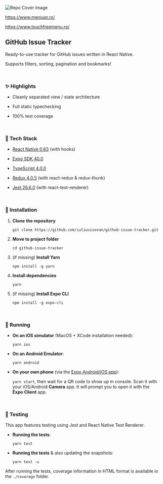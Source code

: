 ![Repo Cover image](https://i.imgur.com/MW5MqrD.png "Repo Cover image")

https://www.meniuqr.ro/

https://www.touchfreemenu.ro/

## GitHub Issue Tracker

Ready-to-use tracker for GitHub issues written in React Native. 

Supports filters, sorting, pagination and bookmarks!

<br />


### :sparkles:  Highlights 

- Cleanly separated view / state architecture

- Full static typechecking

- 100% test coverage

<br />


### :page_with_curl:  Tech Stack

- [React Native 0.63](https://reactnative.dev/ " React Native 0.63") (with hooks)

- [Expo SDK 40.0 ](https://expo.io/ "Expo SDK 40")

- [TypeScript 4.0.0](https://www.typescriptlang.org/ "TypeScript 4.0.0")

- [Redux 4.0.5](https://redux.js.org/introduction/installation "Redux 4.0.5") (with react-redux & redux-thunk)

- [ Jest 26.6.0](https://jestjs.io/ " Jest 26.6.0") (with react-test-renderer)

<br />

### :open_file_folder:  Installation

1. **Clone the repository**

 	`git clone https://github.com/iuliuvisovan/github-issue-tracker.git`
 
1. **Move to project folder**

 	`cd github-issue-tracker`
 
1. (if missing) **Install Yarn**

 	`npm install -g yarn`
1. **Install dependencies**

	`yarn`

1. (if missing) **Install Expo CLI**

	`npm install -g expo-cli`
	
<br />

### :iphone:  Running

- **On an iOS simulator** (MacOS + XCode installation needed):

	`yarn ios`
	
- **On an Android Emulator**:

	`yarn android`
	
- **On your own phone** (via the [Expo Android/iOS app](https://apps.apple.com/us/app/expo-client/id982107779 "Expo Client ")):

	 `yarn start`, then wait for a QR code to show up in console. Scan it with your iOS/Android **Camera** app. It will prompt you to open it with the **Expo Client** app.

<br />

### 🧪  Testing

This app features testing using Jest and React Native Test Renderer.

- **Running the tests**:

	`yarn test`

- **Running the tests** & also updating the snapshots:

	`yarn test -u`

After running the tests, coverage information in HTML format is available in the `./coverage` folder.









